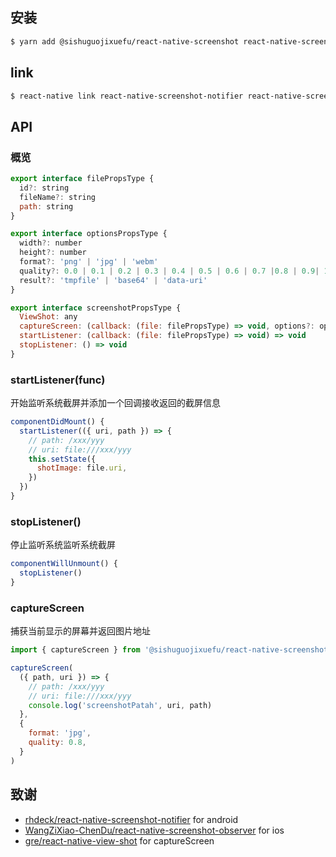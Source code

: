 ## 安装

```sh
$ yarn add @sishuguojixuefu/react-native-screenshot react-native-screenshot-notifier react-native-screenshot-observer react-native-view-shot
```

## link

```sh
$ react-native link react-native-screenshot-notifier react-native-screenshot-observer react-native-view-shot
```

## API

### 概览

```js
export interface filePropsType {
  id?: string
  fileName?: string
  path: string
}

export interface optionsPropsType {
  width?: number
  height?: number
  format?: 'png' | 'jpg' | 'webm'
  quality?: 0.0 | 0.1 | 0.2 | 0.3 | 0.4 | 0.5 | 0.6 | 0.7 |0.8 | 0.9| 1.0
  result?: 'tmpfile' | 'base64' | 'data-uri'
}

export interface screenshotPropsType {
  ViewShot: any
  captureScreen: (callback: (file: filePropsType) => void, options?: optionsPropsType) => void
  startListener: (callback: (file: filePropsType) => void) => void
  stopListener: () => void
}
```

### startListener(func)

开始监听系统截屏并添加一个回调接收返回的截屏信息

```js
componentDidMount() {
  startListener(({ uri, path }) => {
    // path: /xxx/yyy
    // uri: file:///xxx/yyy
    this.setState({
      shotImage: file.uri,
    })
  })
}
```

### stopListener()

停止监听系统监听系统截屏

```js
componentWillUnmount() {
  stopListener()
}
```

### captureScreen

捕获当前显示的屏幕并返回图片地址

```js
import { captureScreen } from '@sishuguojixuefu/react-native-screenshot'

captureScreen(
  ({ path, uri }) => {
    // path: /xxx/yyy
    // uri: file:///xxx/yyy
    console.log('screenshotPatah', uri, path)
  },
  {
    format: 'jpg',
    quality: 0.8,
  }
)
```

## 致谢

- [rhdeck/react-native-screenshot-notifier](https://github.com/rhdeck/react-native-screenshot-notifier) for android
- [WangZiXiao-ChenDu/react-native-screenshot-observer](https://github.com/WangZiXiao-ChenDu/react-native-screenshot-observer) for ios
- [gre/react-native-view-shot](https://github.com/gre/react-native-view-shot) for captureScreen
